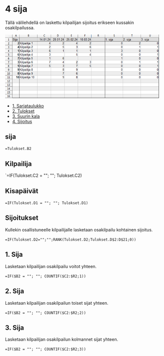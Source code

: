# 4 sija
Tällä välilehdellä on laskettu kilpailijan sijoitus erikseen kussakin osakilpailussa. 

![sarjataulukko](Cup_sijoitus.png)

- [1. Sarjataulukko](standings.md)
- [2. Tulokset](results.md)
- [3. Suurin kala](biggest_fish.md)
- [4. Sijoitus](ranking.md)

## sija
`=Tulokset.B2`

## Kilpailija
`=IF(Tulokset.C2 = ""; ""; Tulokset.C2)

## Kisapäivät
`=IF(Tulokset.D1 = ""; ""; Tulokset.D1)`

## Sijoitukset

Kullekin osallistuneelle kilpailijalle lasketaan osakilpailu kohtainen sijoitus.

`=IF(Tulokset.D2="";"";RANK(Tulokset.D2;Tulokset.D$2:D$21;0))`

## 1. Sija

Lasketaan kilpailijan osakilpailu voitot yhteen.

`=IF($B2 = ""; ""; COUNTIF($C2:$R2;1))`

## 2. Sija

Lasketaan kilpailijan osakilpailun toiset sijat yhteen.

`=IF($B2 = ""; ""; COUNTIF($C2:$R2;2))`

## 3. Sija

Lasketaan kilpailijan osakilpailun kolmannet sijat yhteen.

`=IF($B2 = ""; ""; COUNTIF($C2:$R2;3))`
